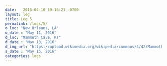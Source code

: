 ```yaml
---
date:   2016-04-10 19:16:21 -0700
layout: leg
title: Leg 5
permalink: /legs/5/
o_loc: "New Orleans, LA"
o_date : "May 11, 2016"
d_loc: "Mammoth Cave, KT"
d_date : "May 13, 2016"
d_img_url: "https://upload.wikimedia.org/wikipedia/commons/4/42/Mammoth_Cave_Mammoth_Dome.jpg"
s_date : "May 15, 2016"
categories: legs
---
```

